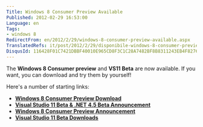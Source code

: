 ```yaml
---
Title: Windows 8 Consumer Preview Available
Published: 2012-02-29 16:53:00
Language: en
Tags:
- windows 8
RedirectFrom: en/2012/2/29/windows-8-consumer-preview-available.aspx
TranslatedRefs: it/post/2012/2/29/disponibile-windows-8-consumer-preview.md
DisqusId: 116428F01C7421DBBF40010E965CD8F3C1C28A7482BF8B8311243EB4F82767A0
---
```

The **Windows 8 Consumer preview** and **VS11 Beta** are now available. If you want, you can download and try them by yourself!

Here's a number of starting links:

* **<a href="http://windows.microsoft.com/windows-8/download" target="_blank">Windows 8 Consumer Preview Download</a>**
* **<a href="http://blogs.msdn.com/b/jasonz/archive/2012/02/29/welcome-to-the-beta-of-visual-studio-11-and-net-framework-4-5.aspx" target="_blank">
Visual Studio 11 Beta & .NET 4.5 Beta Announcement</a>**
*   **<a href="http://blogs.msdn.com/b/b8" target="_blank">Windows 8 Consumer Preview Announcement</a>**
*   **<a href="http://go.microsoft.com/fwlink/p/?LinkId=240162" target="_blank">Visual Studio 11 Beta Downloads</a>**